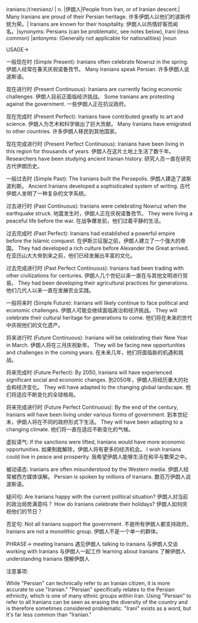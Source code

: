 iranians:/ɪˈreɪniənz/ | n. |伊朗人|People from Iran, or of Iranian descent.| Many Iranians are proud of their Persian heritage. 许多伊朗人以他们的波斯传统为荣。| Iranians are known for their hospitality. 伊朗人以热情好客而闻名。|synonyms: Persians (can be problematic, see notes below), Irani (less common) |antonyms:  (Generally not applicable for nationalities) |noun


USAGE->

一般现在时 (Simple Present):
Iranians often celebrate Nowruz in the spring. 伊朗人经常在春天庆祝诺鲁孜节。
Many Iranians speak Persian. 许多伊朗人说波斯语。

现在进行时 (Present Continuous):
Iranians are currently facing economic challenges. 伊朗人目前正面临经济挑战。
Some Iranians are protesting against the government. 一些伊朗人正在抗议政府。

现在完成时 (Present Perfect):
Iranians have contributed greatly to art and science. 伊朗人为艺术和科学做出了巨大贡献。
Many Iranians have emigrated to other countries. 许多伊朗人移民到其他国家。

现在完成进行时 (Present Perfect Continuous):
Iranians have been living in this region for thousands of years. 伊朗人在这片土地上生活了数千年。
Researchers have been studying ancient Iranian history. 研究人员一直在研究古代伊朗历史。

一般过去时 (Simple Past):
The Iranians built the Persepolis. 伊朗人建造了波斯波利斯。
Ancient Iranians developed a sophisticated system of writing. 古代伊朗人发明了一种复杂的文字系统。

过去进行时 (Past Continuous):
Iranians were celebrating Nowruz when the earthquake struck. 地震发生时，伊朗人正在庆祝诺鲁孜节。
They were living a peaceful life before the war. 在战争爆发前，他们过着平静的生活。


过去完成时 (Past Perfect):
Iranians had established a powerful empire before the Islamic conquest. 在伊斯兰征服之前，伊朗人建立了一个强大的帝国。
They had developed a rich culture before Alexander the Great arrived. 在亚历山大大帝到来之前，他们已经发展出丰富的文化。


过去完成进行时 (Past Perfect Continuous):
Iranians had been trading with other civilizations for centuries. 伊朗人几个世纪以来一直在与其他文明进行贸易。
They had been developing their agricultural practices for generations. 他们几代人以来一直在发展农业实践。


一般将来时 (Simple Future):
Iranians will likely continue to face political and economic challenges. 伊朗人可能会继续面临政治和经济挑战。
They will celebrate their cultural heritage for generations to come. 他们将在未来的世代中庆祝他们的文化遗产。


将来进行时 (Future Continuous):
Iranians will be celebrating their New Year in March. 伊朗人将在三月庆祝新年。
They will be facing new opportunities and challenges in the coming years. 在未来几年，他们将面临新的机遇和挑战。


将来完成时 (Future Perfect):
By 2050, Iranians will have experienced significant social and economic changes. 到2050年，伊朗人将经历重大的社会和经济变化。
They will have adapted to the changing global landscape. 他们将适应不断变化的全球格局。


将来完成进行时 (Future Perfect Continuous):
By the end of the century, Iranians will have been living under various forms of government. 到本世纪末，伊朗人将在不同的政府形式下生活。
They will have been adapting to a changing climate. 他们将一直在适应不断变化的气候。


虚拟语气:
If the sanctions were lifted, Iranians would have more economic opportunities. 如果制裁解除，伊朗人将有更多的经济机会。
I wish Iranians could live in peace and prosperity. 我希望伊朗人能够生活在和平与繁荣之中。

被动语态:
Iranians are often misunderstood by the Western media. 伊朗人经常被西方媒体误解。
Persian is spoken by millions of Iranians. 数百万伊朗人说波斯语。

疑问句:
Are Iranians happy with the current political situation? 伊朗人对当前的政治局势满意吗？
How do Iranians celebrate their holidays? 伊朗人如何庆祝他们的节日？

否定句:
Not all Iranians support the government. 不是所有伊朗人都支持政府。
Iranians are not a monolithic group. 伊朗人不是一个单一的群体。



PHRASE->
meeting Iranians 遇见伊朗人
talking to Iranians 与伊朗人交谈
working with Iranians 与伊朗人一起工作
learning about Iranians 了解伊朗人
understanding Iranians 理解伊朗人


注意事项:

While "Persian" can technically refer to an Iranian citizen, it is more accurate to use "Iranian."  "Persian" specifically relates to the Persian ethnicity, which is one of many ethnic groups within Iran.  Using "Persian" to refer to all Iranians can be seen as erasing the diversity of the country and is therefore sometimes considered problematic.  "Irani" exists as a word, but it's far less common than "Iranian."
